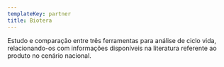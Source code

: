 ```yaml
---
templateKey: partner
title: Biotera
---
```


Estudo e comparação entre três ferramentas para análise de ciclo vida, relacionando-os com informações disponíveis na literatura referente ao produto no cenário nacional.
